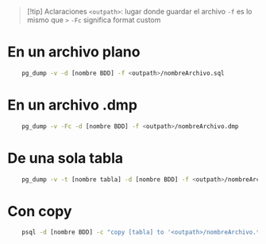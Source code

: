 > [!tip] Aclaraciones
>  `<outpath>`: lugar donde guardar el archivo
>  `-f` es lo mismo que `>`
>  `-Fc` significa format custom
  
# En un archivo plano
```bash 
	pg_dump -v -d [nombre BDD] -f <outpath>/nombreArchivo.sql
```

# En un archivo .dmp
```bash
	pg_dump -v -Fc -d [nombre BDD] -f <outpath>/nombreArchivo.dmp
```

# De una sola tabla
```bash
	pg_dump -v -t [nombre tabla] -d [nombre BDD] -f <outpath>/nombreArchivo.sql
```

# Con copy 
```bash
	psql -d [nombre BDD] -c "copy [tabla] to '<outpath>/nombreArchivo.txt' with delimiter ',';"
```

